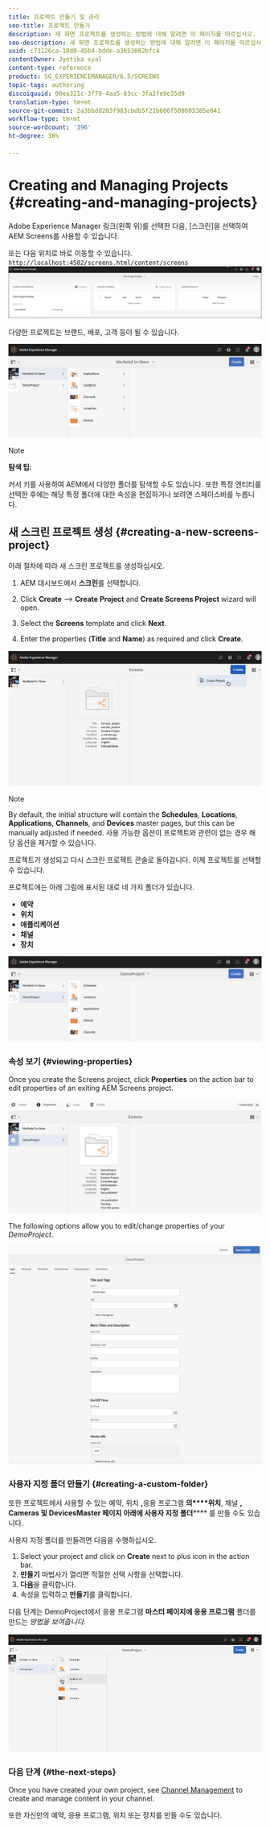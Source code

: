```yaml
---
title: 프로젝트 만들기 및 관리
seo-title: 프로젝트 만들기
description: 새 화면 프로젝트를 생성하는 방법에 대해 알려면 이 페이지를 따르십시오.
seo-description: 새 화면 프로젝트를 생성하는 방법에 대해 알려면 이 페이지를 따르십시오.
uuid: c73126ca-18d0-45b4-bdde-a3653082bfc4
contentOwner: Jyotika syal
content-type: reference
products: SG_EXPERIENCEMANAGER/6.5/SCREENS
topic-tags: authoring
discoiquuid: 00ea321c-3f79-4aa5-83cc-3fa2fe9e35d9
translation-type: tm+mt
source-git-commit: 2a3bbdd283f983cbdb5f21b606f508603385e041
workflow-type: tm+mt
source-wordcount: '396'
ht-degree: 38%

---
```



# Creating and Managing Projects {#creating-and-managing-projects}

Adobe Experience Manager 링크(왼쪽 위)를 선택한 다음, [스크린]을 선택하여 AEM Screens를 사용할 수 있습니다.

또는 다음 위치로 바로 이동할 수 있습니다. `http://localhost:4502/screens.html/content/screens`
![chlimage_1-14](assets/chlimage_1-14.png)

다양한 프로젝트는 브랜드, 배포, 고객 등이 될 수 있습니다.

![screen_shot_2018-08-23at105748am](assets/screen_shot_2018-08-23at105748am.png)

>[!NOTE]
>
>**탐색 팁:**
>
>커서 키를 사용하여 AEM에서 다양한 폴더를 탐색할 수도 있습니다. 또한 특정 엔티티를 선택한 후에는 해당 특정 폴더에 대한 속성을 편집하거나 보려면 스페이스바를 누릅니다.

## 새 스크린 프로젝트 생성 {#creating-a-new-screens-project}

아래 절차에 따라 새 스크린 프로젝트를 생성하십시오.

1. AEM 대시보드에서 **스크린**&#x200B;를 선택합니다.
1. Click **Create** --> **Create Project** and **Create Screens Project** wizard will open.

1. Select the **Screens** template and click **Next**.

1. Enter the properties (**Title** and **Name**) as required and click **Create**.

![player1](assets/player1.gif)

>[!NOTE]
>
>By default, the initial structure will contain the **Schedules**, **Locations**, **Applications**, **Channels**, and **Devices** master pages, but this can be manually adjusted if needed. 사용 가능한 옵션이 프로젝트와 관련이 없는 경우 해당 옵션을 제거할 수 있습니다.

프로젝트가 생성되고 다시 스크린 프로젝트 콘솔로 돌아갑니다. 이제 프로젝트를 선택할 수 있습니다.

프로젝트에는 아래 그림에 표시된 대로 네 가지 폴더가 있습니다.

* **예약**
* **위치**
* **애플리케이션**
* **채널**
* **장치**

![screen_shot_2018-08-23at110114am](assets/screen_shot_2018-08-23at110114am.png)

### 속성 보기 {#viewing-properties}

Once you create the Screens project, click **Properties** on the action bar to edit properties of an exiting AEM Screens project.

![screen_shot_2018-08-23at110211am](assets/screen_shot_2018-08-23at110211am.png)

The following options allow you to edit/change properties of your *DemoProject*.

![screen_shot_2018-08-23at110409am](assets/screen_shot_2018-08-23at110409am.png)

### 사용자 지정 폴더 만들기 {#creating-a-custom-folder}

또한 프로젝트에서 사용할 수 있는 예약, 위치 **,**&#x200B;응용 프로그램 **의****위치**, 채널 **, Cameras 및 DevicesMaster 페이지 아래에 사용자 지정 폴더****** 를 만들 수도 있습니다.

사용자 지정 폴더를 만들려면 다음을 수행하십시오.

1. Select your project and click on **Create** next to plus icon in the action bar.
1. **만들기** 마법사가 열리면 적절한 선택 사항을 선택합니다.
1. **다음**&#x200B;을 클릭합니다.
1. 속성을 입력하고 **만들기**&#x200B;를 클릭합니다.

다음 단계는 DemoProject에서 응용 프로그램 **마스터 페이지에 응용 프로그램** 폴더를 만드는 *방법을 보여줍니다*.

![player2-1](assets/player2-1.gif)

### 다음 단계 {#the-next-steps}

Once you have created your own project, see [Channel Management](managing-channels.md) to create and manage content in your channel.

또한 자신만의 예약, 응용 프로그램, 위치 또는 장치를 만들 수도 있습니다.
